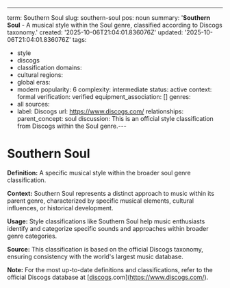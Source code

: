 ---
term: Southern Soul
slug: southern-soul
pos: noun
summary: '**Southern Soul** - A musical style within the Soul genre, classified according
  to Discogs taxonomy.'
created: '2025-10-06T21:04:01.836076Z'
updated: '2025-10-06T21:04:01.836076Z'
tags:
- style
- discogs
- classification
domains:
- cultural
regions:
- global
eras:
- modern
popularity: 6
complexity: intermediate
status: active
context: formal
verification: verified
equipment_association: []
genres:
- all
sources:
- label: Discogs
  url: https://www.discogs.com/
relationships:
  parent_concept: soul
discussion: This is an official style classification from Discogs within the Soul
  genre.---

# Southern Soul

**Definition:** A specific musical style within the broader soul genre classification.

**Context:** Southern Soul represents a distinct approach to music within its parent genre, characterized by specific musical elements, cultural influences, or historical development.

**Usage:** Style classifications like Southern Soul help music enthusiasts identify and categorize specific sounds and approaches within broader genre categories.

**Source:** This classification is based on the official Discogs taxonomy, ensuring consistency with the world's largest music database.

**Note:** For the most up-to-date definitions and classifications, refer to the official Discogs database at [[discogs](../d/discogs.md).com](https://www.discogs.com/).